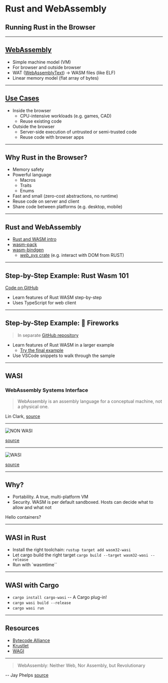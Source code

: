 # Rust and WebAssembly

## Running Rust in the Browser

---

## [WebAssembly](https://webassembly.org/)

- Simple <!-- .element: class="fragment" --> machine model (VM)
- For <!-- .element: class="fragment" --> browser and outside browser
- WAT <!-- .element: class="fragment" --> ([WebAssemblyText](https://developer.mozilla.org/en-US/docs/WebAssembly/Understanding_the_text_format)) -> WASM files (like ELF)
- Linear <!-- .element: class="fragment" --> memory model (flat array of bytes)

---

## [Use Cases](https://webassembly.org/docs/use-cases/)

- Inside <!-- .element: class="fragment" --> the browser
  - CPU-intensive workloads (e.g. games, CAD)
  - Reuse existing code
- Outside <!-- .element: class="fragment" --> the browser
  - Server-side execution of untrusted or semi-trusted code
  - Reuse code with browser apps

---

## Why Rust in the Browser?

- Memory <!-- .element: class="fragment" --> safety
- Powerful <!-- .element: class="fragment" --> language
  - Macros
  - Traits
  - Enums
- Fast <!-- .element: class="fragment" --> and small (zero-cost abstractions, no runtime)
- Reuse <!-- .element: class="fragment" --> code on server and client
- Share <!-- .element: class="fragment" --> code between platforms (e.g. desktop, mobile)

---

## Rust and WebAssembly

- [Rust and WASM intro](https://rustwasm.github.io/docs/book/introduction.html)
- [wasm-pack](https://rustwasm.github.io/docs/wasm-pack/introduction.html)
- [wasm-bindgen](https://rustwasm.github.io/docs/wasm-bindgen/)
  - [*web_sys* crate](https://rustwasm.github.io/wasm-bindgen/api/web_sys/) (e.g. interact with DOM from RUST)

---

## Step-by-Step Example: Rust Wasm 101

[Code on GitHub](examples/110-wasm)

- Learn features of Rust WASM step-by-step
- Uses TypeScript for web client

---

## Step-by-Step Example: 🎇 Fireworks

> In separate [GitHub repository](https://github.com/rstropek/rust-samples/tree/master/fireworks)

- Learn features of Rust WASM in a larger example
  - [Try the final example](https://cddataexchange.blob.core.windows.net/data-exchange/fireworks/index.html)
- Use VSCode snippets to walk through the sample

---

## WASI

### WebAssembly Systems Interface

> WebAssembly is an assembly language for a conceptual machine, not a physical one.

Lin Clark, [source](https://hacks.mozilla.org/2019/03/standardizing-wasi-a-webassembly-system-interface/)

---

![NON WASI](https://hacks.mozilla.org/files/2019/03/04-01-portability-1-500x375.png)

[source](https://hacks.mozilla.org/2019/03/standardizing-wasi-a-webassembly-system-interface/)

---

![WASI](https://hacks.mozilla.org/files/2019/03/04-02-portability-1-500x484.png)

[source](https://hacks.mozilla.org/2019/03/standardizing-wasi-a-webassembly-system-interface/)

---

## Why?

- Portability. A true, multi-platform VM
- Security. WASM is per default sandboxed. Hosts can decide what to allow and what not

Hello containers?

---

## WASI in Rust

- Install the right toolchain: `rustup target add wasm32-wasi`
- Let cargo build the right target `cargo build --target wasm32-wasi --release`
- Run with `wasmtime``

---

## WASI with Cargo

- `cargo install cargo-wasi` -- A Cargo plug-in!
- `cargo wasi build --release`
- `cargo wasi run`

---

## Resources

- [Bytecode Alliance](https://bytecodealliance.org/)
- [Krustlet](https://krustlet.dev/)
- [WAGI](https://deislabs.io/posts/introducing-wagi-easiest-way-to-build-webassembly-microservices/)

---

> WebAssembly: Neither Web, Nor Assembly, but Revolutionary

-- Jay Phelps [source](https://www.javascriptjanuary.com/blog/webassembly-neither-web-nor-assembly-but-revolutionary)